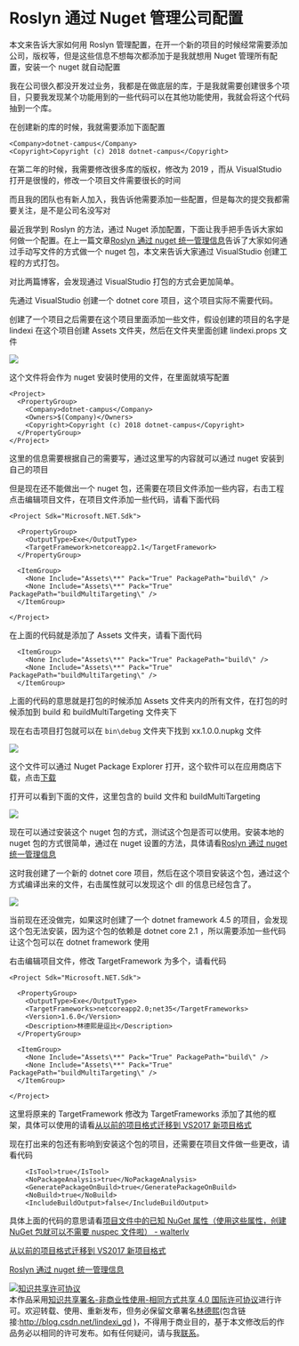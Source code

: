 
# Roslyn 通过 Nuget 管理公司配置

本文来告诉大家如何用 Roslyn 管理配置，在开一个新的项目的时候经常需要添加公司，版权等，但是这些信息不想每次都添加于是我就想用 Nuget 管理所有配置，安装一个 nuget 就自动配置

<!--more-->


<!-- csdn -->
<!-- 标签：Roslyn,MSBuild,编译器 -->

我在公司很久都没开发过业务，我都是在做底层的库，于是我就需要创建很多个项目，只要我发现某个功能用到的一些代码可以在其他功能使用，我就会将这个代码抽到一个库。

在创建新的库的时候，我就需要添加下面配置

```
<Company>dotnet-campus</Company>
<Copyright>Copyright (c) 2018 dotnet-campus</Copyright>

```

在第二年的时候，我需要修改很多库的版权，修改为 2019 ，而从 VisualStudio 打开是很慢的，修改一个项目文件需要很长的时间

而且我的团队也有新人加入，我告诉他需要添加一些配置，但是每次的提交我都需要关注，是不是公司名没写对

最近我学到 Roslyn 的方法，通过 Nuget 添加配置，下面让我手把手告诉大家如何做一个配置。在上一篇文章[Roslyn 通过 nuget 统一管理信息](https://lindexi.oschina.io/lindexi/post/Roslyn-%E9%80%9A%E8%BF%87-nuget-%E7%BB%9F%E4%B8%80%E7%AE%A1%E7%90%86%E4%BF%A1%E6%81%AF.html )告诉了大家如何通过手动写文件的方式做一个 nuget 包，本文来告诉大家通过 VisualStudio 创建工程的方式打包。

对比两篇博客，会发现通过 VisualStudio 打包的方式会更加简单。

先通过 VisualStudio 创建一个 dotnet core 项目，这个项目实际不需要代码。

创建了一个项目之后需要在这个项目里面添加一些文件，假设创建的项目的名字是 lindexi 在这个项目创建 Assets 文件夹，然后在文件夹里面创建 lindexi.props 文件

<!-- ![](image/Roslyn 通过 Nuget 管理公司配置/Roslyn 通过 Nuget 统一管理公司配置2.png) -->

![](http://image.acmx.xyz/lindexi%2F2018918204822148)

这个文件将会作为 nuget 安装时使用的文件，在里面就填写配置

```
<Project>
  <PropertyGroup>
    <Company>dotnet-campus</Company>
    <Owners>$(Company)</Owners>
    <Copyright>Copyright (c) 2018 dotnet-campus</Copyright>
  </PropertyGroup>
</Project>
```

这里的信息需要根据自己的需要写，通过这里写的内容就可以通过 nuget 安装到自己的项目

但是现在还不能做出一个 nuget 包，还需要在项目文件添加一些内容，右击工程点击编辑项目文件，在项目文件添加一些代码，请看下面代码

```
<Project Sdk="Microsoft.NET.Sdk">

  <PropertyGroup>
    <OutputType>Exe</OutputType>
    <TargetFramework>netcoreapp2.1</TargetFramework>
  </PropertyGroup>

  <ItemGroup>
    <None Include="Assets\**" Pack="True" PackagePath="build\" />
    <None Include="Assets\**" Pack="True" PackagePath="buildMultiTargeting\" />
  </ItemGroup>

</Project>

```

在上面的代码就是添加了 Assets 文件夹，请看下面代码

```
  <ItemGroup>
    <None Include="Assets\**" Pack="True" PackagePath="build\" />
    <None Include="Assets\**" Pack="True" PackagePath="buildMultiTargeting\" />
  </ItemGroup>
``` 

上面的代码的意思就是打包的时候添加 Assets 文件夹内的所有文件，在打包的时候添加到 build 和 buildMultiTargeting 文件夹下

现在右击项目打包就可以在 `bin\debug` 文件夹下找到 xx.1.0.0.nupkg 文件

<!-- ![](image/Roslyn 通过 Nuget 管理公司配置/Roslyn 通过 Nuget 统一管理公司配置3.png) -->

![](http://image.acmx.xyz/lindexi%2F201891820584961)

这个文件可以通过 Nuget Package Explorer 打开，这个软件可以在应用商店下载，点击[下载](https://www.microsoft.com/store/productId/9WZDNCRDMDM3 )

打开可以看到下面的文件，这里包含的 build 文件和 buildMultiTargeting 

<!-- ![](image/Roslyn 通过 Nuget 管理公司配置/Roslyn 通过 Nuget 管理公司配置0.png) -->

![](http://image.acmx.xyz/lindexi%2F20189182121131)

现在可以通过安装这个 nuget 包的方式，测试这个包是否可以使用。安装本地的 nuget 包的方式很简单，通过在 nuget 设置的方法，具体请看[Roslyn 通过 nuget 统一管理信息](https://lindexi.oschina.io/lindexi/post/Roslyn-%E9%80%9A%E8%BF%87-nuget-%E7%BB%9F%E4%B8%80%E7%AE%A1%E7%90%86%E4%BF%A1%E6%81%AF.html )

这时我创建了一个新的 dotnet core 项目，然后在这个项目安装这个包，通过这个方式编译出来的文件，右击属性就可以发现这个 dll 的信息已经包含了。

<!-- ![](image/Roslyn 通过 Nuget 管理公司配置/Roslyn 通过 Nuget 管理公司配置1.png) -->

![](http://image.acmx.xyz/lindexi%2F20189182171657)

当前现在还没做完，如果这时创建了一个 dotnet framework 4.5 的项目，会发现这个包无法安装，因为这个包的依赖是 dotnet core 2.1 ，所以需要添加一些代码让这个包可以在 dotnet framework 使用

右击编辑项目文件，修改 TargetFramework 为多个，请看代码

```
<Project Sdk="Microsoft.NET.Sdk">

  <PropertyGroup>
    <OutputType>Exe</OutputType>
    <TargetFrameworks>netcoreapp2.0;net35</TargetFrameworks>
    <Version>1.6.0</Version>
    <Description>林德熙是逗比</Description>
  </PropertyGroup>

  <ItemGroup>
    <None Include="Assets\**" Pack="True" PackagePath="build\" />
    <None Include="Assets\**" Pack="True" PackagePath="buildMultiTargeting\" />
  </ItemGroup>

</Project>

```

这里将原来的 TargetFramework 修改为 TargetFrameworks 添加了其他的框架，具体可以使用的请看[从以前的项目格式迁移到 VS2017 新项目格式](https://lindexi.gitee.io/post/%E4%BB%8E%E4%BB%A5%E5%89%8D%E7%9A%84%E9%A1%B9%E7%9B%AE%E6%A0%BC%E5%BC%8F%E8%BF%81%E7%A7%BB%E5%88%B0-VS2017-%E6%96%B0%E9%A1%B9%E7%9B%AE%E6%A0%BC%E5%BC%8F.html )

现在打出来的包还有影响到安装这个包的项目，还需要在项目文件做一些更改，请看代码

```
    <IsTool>true</IsTool>
    <NoPackageAnalysis>true</NoPackageAnalysis>
    <GeneratePackageOnBuild>true</GeneratePackageOnBuild>
    <NoBuild>true</NoBuild>
    <IncludeBuildOutput>false</IncludeBuildOutput>
```

具体上面的代码的意思请看[项目文件中的已知 NuGet 属性（使用这些属性，创建 NuGet 包就可以不需要 nuspec 文件啦） - walterlv](https://walterlv.com/post/known-nuget-properties-in-csproj.html )

[从以前的项目格式迁移到 VS2017 新项目格式](https://lindexi.gitee.io/post/%E4%BB%8E%E4%BB%A5%E5%89%8D%E7%9A%84%E9%A1%B9%E7%9B%AE%E6%A0%BC%E5%BC%8F%E8%BF%81%E7%A7%BB%E5%88%B0-VS2017-%E6%96%B0%E9%A1%B9%E7%9B%AE%E6%A0%BC%E5%BC%8F.html )

[Roslyn 通过 nuget 统一管理信息](https://lindexi.oschina.io/lindexi/post/Roslyn-%E9%80%9A%E8%BF%87-nuget-%E7%BB%9F%E4%B8%80%E7%AE%A1%E7%90%86%E4%BF%A1%E6%81%AF.html ) 





<a rel="license" href="http://creativecommons.org/licenses/by-nc-sa/4.0/"><img alt="知识共享许可协议" style="border-width:0" src="https://licensebuttons.net/l/by-nc-sa/4.0/88x31.png" /></a><br />本作品采用<a rel="license" href="http://creativecommons.org/licenses/by-nc-sa/4.0/">知识共享署名-非商业性使用-相同方式共享 4.0 国际许可协议</a>进行许可。欢迎转载、使用、重新发布，但务必保留文章署名[林德熙](http://blog.csdn.net/lindexi_gd)(包含链接:http://blog.csdn.net/lindexi_gd )，不得用于商业目的，基于本文修改后的作品务必以相同的许可发布。如有任何疑问，请与我[联系](mailto:lindexi_gd@163.com)。